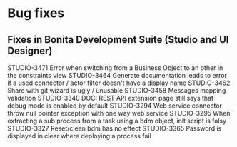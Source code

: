 # Bug fixes

## Fixes in Bonita Development Suite (Studio and UI Designer)
STUDIO-3471	Error when switching from a Business Object to an other in the constraints view
STUDIO-3464	Generate documentation leads to error if a used connector / actor filter doesn't have a display name
STUDIO-3462	Share with git wizard is ugly / unusable
STUDIO-3458	Messages mapping validation
STUDIO-3340	DOC: REST API extension page still says that debug mode is enabled by default
STUDIO-3294	Web service connector throw null pointer exception with one way web service
STUDIO-3295	When extracting a sub process from a task using a bdm object, init script is falsy
STUDIO-3327	Reset/clean bdm has no effect
STUDIO-3365	Password is displayed in clear where deploying a process fail
